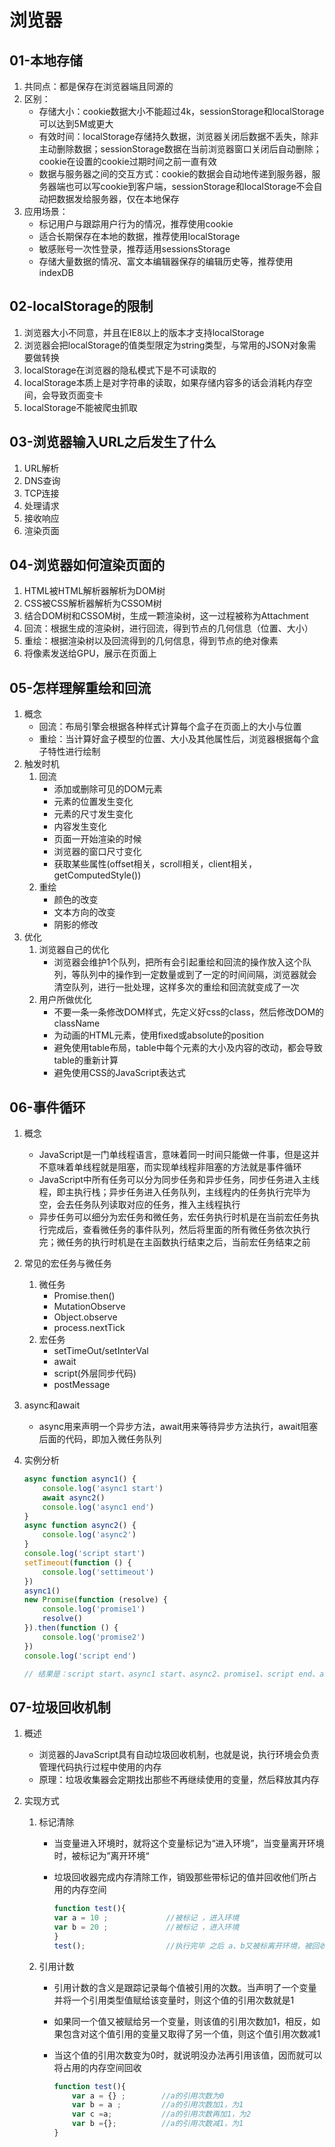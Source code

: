 # 浏览器

## 01-本地存储

1. 共同点：都是保存在浏览器端且同源的
2. 区别：
   - 存储大小：cookie数据大小不能超过4k，sessionStorage和localStorage可以达到5M或更大
   - 有效时间：localStorage存储持久数据，浏览器关闭后数据不丢失，除非主动删除数据；sessionStorage数据在当前浏览器窗口关闭后自动删除；cookie在设置的cookie过期时间之前一直有效
   - 数据与服务器之间的交互方式：cookie的数据会自动地传递到服务器，服务器端也可以写cookie到客户端，sessionStorage和localStorage不会自动把数据发给服务器，仅在本地保存
3. 应用场景：
   - 标记用户与跟踪用户行为的情况，推荐使用cookie
   - 适合长期保存在本地的数据，推荐使用localStorage
   - 敏感账号一次性登录，推荐适用sessionsStorage
   - 存储大量数据的情况、富文本编辑器保存的编辑历史等，推荐使用indexDB

## 02-localStorage的限制

1. 浏览器大小不同意，并且在IE8以上的版本才支持localStorage
2. 浏览器会把localStorage的值类型限定为string类型，与常用的JSON对象需要做转换
3. localStorage在浏览器的隐私模式下是不可读取的
4. localStorage本质上是对字符串的读取，如果存储内容多的话会消耗内存空间，会导致页面变卡
5. localStorage不能被爬虫抓取

## 03-浏览器输入URL之后发生了什么

1. URL解析
2. DNS查询
3. TCP连接
4. 处理请求
5. 接收响应
6. 渲染页面

## 04-浏览器如何渲染页面的

1. HTML被HTML解析器解析为DOM树
2. CSS被CSS解析器解析为CSSOM树
3. 结合DOM树和CSSOM树，生成一颗渲染树，这一过程被称为Attachment
4. 回流：根据生成的渲染树，进行回流，得到节点的几何信息（位置、大小）
5. 重绘：根据渲染树以及回流得到的几何信息，得到节点的绝对像素
6. 将像素发送给GPU，展示在页面上

## 05-怎样理解重绘和回流

1. 概念
   - 回流：布局引擎会根据各种样式计算每个盒子在页面上的大小与位置
   - 重绘：当计算好盒子模型的位置、大小及其他属性后，浏览器根据每个盒子特性进行绘制
2. 触发时机
   1. 回流
      - 添加或删除可见的DOM元素
      - 元素的位置发生变化
      - 元素的尺寸发生变化
      - 内容发生变化
      - 页面一开始渲染的时候
      - 浏览器的窗口尺寸变化
      - 获取某些属性(offset相关，scroll相关，client相关，getComputedStyle())
   2. 重绘
      - 颜色的改变
      - 文本方向的改变
      - 阴影的修改
3. 优化
   1. 浏览器自己的优化
      - 浏览器会维护1个队列，把所有会引起重绘和回流的操作放入这个队列，等队列中的操作到一定数量或到了一定的时间间隔，浏览器就会清空队列，进行一批处理，这样多次的重绘和回流就变成了一次
   2. 用户所做优化
      - 不要一条一条修改DOM样式，先定义好css的class，然后修改DOM的className
      - 为动画的HTML元素，使用fixed或absolute的position
      - 避免使用table布局，table中每个元素的大小及内容的改动，都会导致table的重新计算
      - 避免使用CSS的JavaScript表达式

## 06-事件循环

1. 概念

   - JavaScript是一门单线程语言，意味着同一时间只能做一件事，但是这并不意味着单线程就是阻塞，而实现单线程非阻塞的方法就是事件循环
   - JavaScript中所有任务可以分为同步任务和异步任务，同步任务进入主线程，即主执行栈；异步任务进入任务队列，主线程内的任务执行完毕为空，会去任务队列读取对应的任务，推入主线程执行
   - 异步任务可以细分为宏任务和微任务，宏任务执行时机是在当前宏任务执行完成后，查看微任务的事件队列，然后将里面的所有微任务依次执行完；微任务的执行时机是在主函数执行结束之后，当前宏任务结束之前

2. 常见的宏任务与微任务

   1. 微任务
      - Promise.then()
      - MutationObserve
      - Object.observe
      - process.nextTick
   2. 宏任务
      - setTimeOut/setInterVal
      - await
      - script(外层同步代码)
      - postMessage

3. async和await

   - async用来声明一个异步方法，await用来等待异步方法执行，await阻塞后面的代码，即加入微任务队列

4. 实例分析

   ```js
   async function async1() {
       console.log('async1 start')
       await async2()
       console.log('async1 end')
   }
   async function async2() {
       console.log('async2')
   }
   console.log('script start')
   setTimeout(function () {
       console.log('settimeout')
   })
   async1()
   new Promise(function (resolve) {
       console.log('promise1')
       resolve()
   }).then(function () {
       console.log('promise2')
   })
   console.log('script end')
   
   // 结果是：script start、async1 start、async2、promise1、script end、async1 end、promise2、settimeout
   ```

## 07-垃圾回收机制

1. 概述

   - 浏览器的JavaScript具有自动垃圾回收机制，也就是说，执行环境会负责管理代码执行过程中使用的内存
   - 原理：垃圾收集器会定期找出那些不再继续使用的变量，然后释放其内存

2. 实现方式

   1. 标记清除

      - 当变量进入环境时，就将这个变量标记为“进入环境”，当变量离开环境时，被标记为”离开环境“

      - 垃圾回收器完成内存清除工作，销毁那些带标记的值并回收他们所占用的内存空间

        ```js
        function test(){
        var a = 10 ;             //被标记 ，进入环境 
        var b = 20 ;             //被标记 ，进入环境
        }
        test();                  //执行完毕 之后 a、b又被标离开环境，被回收。
        ```

   2. 引用计数

      - 引用计数的含义是跟踪记录每个值被引用的次数。当声明了一个变量并将一个引用类型值赋给该变量时，则这个值的引用次数就是1

      - 如果同一个值又被赋给另一个变量，则该值的引用次数加1，相反，如果包含对这个值引用的变量又取得了另一个值，则这个值引用次数减1

      - 当这个值的引用次数变为0时，就说明没办法再引用该值，因而就可以将占用的内存空间回收

        ```js
        function test(){
            var a = {} ;        //a的引用次数为0 
            var b = a ;         //a的引用次数加1，为1 
            var c =a;           //a的引用次数再加1，为2
            var b ={};          //a的引用次数减1，为1
        }
        ```

